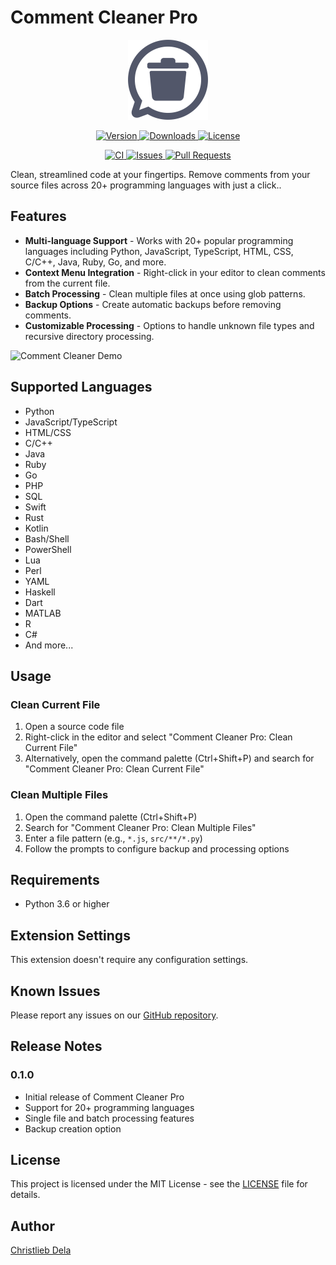 # Comment Cleaner Pro

<p align="center">
  <img src="media/icon.png" width="128" height="128" alt="Comment Cleaner Pro Logo">
</p>

<p align="center">
  <a href="https://marketplace.visualstudio.com/items?itemName=ChristliebDela.comment-cleaner-pro">
    <img src="https://img.shields.io/visual-studio-marketplace/v/ChristliebDela.comment-cleaner-pro" alt="Version">
  </a>
  <a href="https://marketplace.visualstudio.com/items?itemName=ChristliebDela.comment-cleaner-pro">
    <img src="https://img.shields.io/visual-studio-marketplace/d/ChristliebDela.comment-cleaner-pro" alt="Downloads">
  </a>
  <a href="https://github.com/christliebdela/Comment-Cleaner-Pro/blob/main/LICENSE">
    <img src="https://img.shields.io/github/license/christliebdela/Comment-Cleaner-Pro" alt="License">
  </a>
</p>

<p align="center">
  <a href="https://github.com/christliebdela/Comment-Cleaner-Pro/actions/workflows/ci.yml">
    <img src="https://github.com/christliebdela/Comment-Cleaner-Pro/actions/workflows/ci.yml/badge.svg" alt="CI">
  </a>
  <a href="https://github.com/christliebdela/Comment-Cleaner-Pro/issues">
    <img src="https://img.shields.io/github/issues/christliebdela/Comment-Cleaner-Pro" alt="Issues">
  </a>
  <a href="https://github.com/christliebdela/Comment-Cleaner-Pro/pulls">
    <img src="https://img.shields.io/github/issues-pr/christliebdela/Comment-Cleaner-Pro" alt="Pull Requests">
  </a>
</p>

Clean, streamlined code at your fingertips. Remove comments from your source files across 20+ programming languages with just a click..

## Features

- **Multi-language Support** - Works with 20+ popular programming languages including Python, JavaScript, TypeScript, HTML, CSS, C/C++, Java, Ruby, Go, and more.
- **Context Menu Integration** - Right-click in your editor to clean comments from the current file.
- **Batch Processing** - Clean multiple files at once using glob patterns.
- **Backup Options** - Create automatic backups before removing comments.
- **Customizable Processing** - Options to handle unknown file types and recursive directory processing.

![Comment Cleaner Demo](media/demo.gif)

## Supported Languages

- Python
- JavaScript/TypeScript
- HTML/CSS
- C/C++
- Java
- Ruby
- Go
- PHP
- SQL
- Swift
- Rust
- Kotlin
- Bash/Shell
- PowerShell
- Lua
- Perl
- YAML
- Haskell
- Dart
- MATLAB
- R
- C#
- And more...

## Usage

### Clean Current File

1. Open a source code file
2. Right-click in the editor and select "Comment Cleaner Pro: Clean Current File"
3. Alternatively, open the command palette (Ctrl+Shift+P) and search for "Comment Cleaner Pro: Clean Current File"

### Clean Multiple Files

1. Open the command palette (Ctrl+Shift+P)
2. Search for "Comment Cleaner Pro: Clean Multiple Files"
3. Enter a file pattern (e.g., `*.js`, `src/**/*.py`)
4. Follow the prompts to configure backup and processing options

## Requirements

- Python 3.6 or higher

## Extension Settings

This extension doesn't require any configuration settings.

## Known Issues

Please report any issues on our [GitHub repository](https://github.com/christliebdela/Comment-Cleaner-Pro/issues).

## Release Notes

### 0.1.0

- Initial release of Comment Cleaner Pro
- Support for 20+ programming languages
- Single file and batch processing features
- Backup creation option

## License

This project is licensed under the MIT License - see the [LICENSE](LICENSE) file for details.

## Author

[Christlieb Dela](https://github.com/christliebdela)
